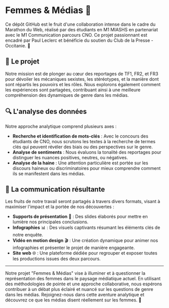 # Femmes & Médias 🚀

Ce dépôt GitHub est le fruit d'une collaboration intense dans le cadre du Marathon du Web, réalisé par des étudiants en M1 MIASHS en partenariat avec le M1 Communication parcours CNO. Ce projet passionnant est encadré par Paul Leclerc et bénéficie du soutien du Club de la Presse - Occitanie. 🤝

## 🎯 Le projet

Notre mission est de plonger au cœur des reportages de TF1, FR2, et FR3 pour dévoiler les mécaniques sexistes, les stéréotypes, et la manière dont sont répartis les pouvoirs et les rôles. Nous explorons également comment les expériences sont partagées, contribuant ainsi à une meilleure compréhension des dynamiques de genre dans les médias.

## 🔍 L'analyse des données

Notre approche analytique comprend plusieurs axes :

- **Recherche et identification de mots-clés** : Avec le concours des étudiants de CNO, nous scrutons les textes à la recherche de termes clés qui peuvent révéler des biais ou des perspectives sur le genre.
- **Analyse de sentiments** : Nous évaluons la tonalité des reportages pour distinguer les nuances positives, neutres, ou négatives.
- **Analyse de la haine** : Une attention particulière est portée sur les discours haineux ou discriminatoires pour mieux comprendre comment ils se manifestent dans les médias.

## 📢 La communication résultante

Les fruits de notre travail seront partagés à travers divers formats, visant à maximiser l'impact et la portée de nos découvertes :

- **Supports de présentation** 🎥 : Des slides élaborés pour mettre en lumière nos principales conclusions.
- **Infographies** 📊 : Des visuels captivants résumant les éléments clés de notre enquête.
- **Vidéo en motion design** 🎬 : Une création dynamique pour animer nos infographies et présenter le projet de manière engageante.
- **Site web** 🌐 : Une plateforme dédiée pour regrouper et exposer toutes les productions issues des deux parcours.

---

Notre projet "Femmes & Médias" vise à illuminer et à questionner la représentation des femmes dans le paysage médiatique actuel. En utilisant des méthodologies de pointe et une approche collaborative, nous espérons contribuer à un débat plus éclairé et nuancé sur les questions de genre dans les médias. Rejoignez-nous dans cette aventure analytique et découvrez ce que les médias disent réellement sur les femmes. 🌟

